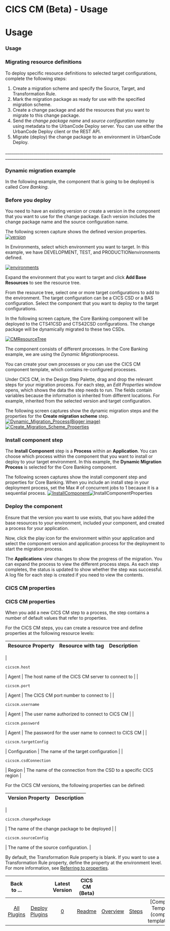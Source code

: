 
CICS CM (Beta) - Usage
======================

# Usage


### Usage




### Migrating resource definitions

To deploy specific resource definitions to selected target configurations, complete the following steps:

1. Create a migration scheme and specify the Source, Target, and Transformation Rule.
2. Mark the migration package as ready for use with the specified migration scheme.
3. Create a change package and add the resources that you want to migrate to this change package.
4. Send the *change package name* and *source configuration name* by using metadata to the UrbanCode Deploy server. You can use either the UrbanCode Deploy client or the REST API.
5. Migrate (deploy) the change package to an environment in UrbanCode Deploy.

\_\_\_\_\_\_\_\_\_\_\_\_\_\_\_\_\_\_\_\_\_\_\_\_\_\_\_\_\_\_\_\_\_\_\_\_\_\_\_\_\_\_\_\_\_\_\_\_\_\_\_\_\_\_\_\_\_\_\_\_\_\_\_\_\_\_\_\_\_\_\_\_\_\_\_\_\_\_\_\_\_\_\_\_\_\_\_\_\_\_\_\_\_\_\_\_\_\_\_\_\_\_\_\_\_\_\_\_\_\_\_\_\_\_\_\_\_\_\_\_\_\_\_\_\_\_\_\_\_\_

### Dynamic migration example

In the following example, the component that is going to be deployed is called *Core Banking*.

### Before you deploy

You need to have an existing version or create a version in the component that you want to use for the change package. Each version includes the change package name and the source configuration name.

The following screen capture shows the defined version properties. [![version](version.png)](version.png)

In Environments, select which environment you want to target. In this example, we have DEVELOPMENT, TEST, and PRODUCTIONenvironments defined.

[![environments](environments.png)](environments.png)

Expand the environment that you want to target and click **Add Base Resources** to see the resource tree.

From the resource tree, select one or more target configurations to add to the environment. The target configuration can be a CICS CSD or a BAS configuration. Select the component that you want to deploy to the target configurations.

In the following screen capture, the Core Banking component will be deployed to the CTS41CSD and CTS42CSD configurations. The change package will be dynamically migrated to these two CSDs.

[![CMResourceTree](cmresourcetree.png)](cmresourcetree.png)

The component consists of different processes. In the Core Banking example, we are using the *Dynamic Migration*process.

You can create your own processes or you can use the CICS CM component template, which contains re-configured processes.

Under CICS CM, in the Design Step Palette, drag and drop the relevant steps for your migration process. For each step, an *Edit Properties* window opens, which shows the data the step needs to run. The fields contain variables because the information is inherited from different locations. For example, inherited from the selected version and target configuration.

The following screen captures show the dynamic migration steps and the properties for the **Create migration scheme** step. [![Dynamic_Migration_Process(Bigger image)](dynamic_migration_processbigger-image.png)](dynamic_migration_processbigger-image.png) [![Create_Migration_Scheme_Properties](create_migration_scheme_properties.png)](create_migration_scheme_properties.png)


### Install component step

The **Install Component** step is a **Process** within an **Application**. You can choose which process within the component that you want to install or deploy to your target environment. In this example, the **Dynamic Migration Process** is selected for the Core Banking component.

The following screen captures show the install component step and properties for Core Banking. When you include an install step in your deployment process, set the Max # of concurrent jobs to 1 because it is a sequential process. [![InstallComponent](installcomponent.png)](installcomponent.png)![InstallComponentProperties](installcomponentproperties.png)

### Deploy the component

Ensure that the version you want to use exists, that you have added the base resources to your environment, included your component, and created a process for your application.

Now, click the play icon for the environment within your application and select the component version and application process for the deployment to start the migration process.

The **Applications** view changes to show the progress of the migration. You can expand the process to view the different process steps. As each step completes, the status is updated to show whether the step was successful. A log file for each step is created if you need to view the contents.


### CICS CM properties




### CICS CM properties

When you add a new CICS CM step to a process, the step contains a number of default values that refer to properties.

For the CICS CM steps, you can create a resource tree and define properties at the following resource levels:


| Resource Property | Resource with tag | Description |
| --- | --- | --- |
|
```
cicscm.host
```
| Agent | The host name of the CICS CM server to connect to |
|
```
cicscm.port
```
| Agent | The CICS CM port number to connect to |
|
```
cicscm.username
```
| Agent | The user name authorized to connect to CICS CM |
|
```
cicscm.password
```
| Agent | The password for the user name to connect to CICS CM |
|
```
cicscm.targetConfig
```
| Configuration | The name of the target configuration |
|
```
cicscm.csdConnection
```
| Region | The name of the connection from the CSD to a specific CICS region |

For the CICS CM versions, the following properties can be defined:


| Version Property | Description |
| --- | --- |
|
```
cicscm.changePackage
```
| The name of the change package to be deployed |
|
```
cicscm.sourceConfig
```
| The name of the source configuration. |

By default, the Transformation Rule property is blank. If you want to use a Transformation Rule property, define the property at the environment level. For more information, see [Referring to properties](https://www.ibm.com/docs/en/urbancode-deploy/7.2.3?topic=deployment-properties).


|Back to ...||Latest Version|CICS CM (Beta) |||||
| :---: | :---: | :---: | :---: | :---: | :---: | :---: | :---: |
|[All Plugins](../../index.md)|[Deploy Plugins](../README.md)|[0](https://raw.githubusercontent.com/UrbanCode/IBM-UCD-PLUGINS/main/files/CICS-CM/UCD_CM_Plugin.zip)|[Readme](README.md)|[Overview](overview.md)|[Steps](steps.md)|[Component Templates](component templates.md)|[Downloads](downloads.md)|
